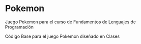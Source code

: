 # Pokemon
Juego Pokemon para el curso de Fundamentos de Lenguajes de Programación

Código Base para el juego Pokemon diseñado en Clases

